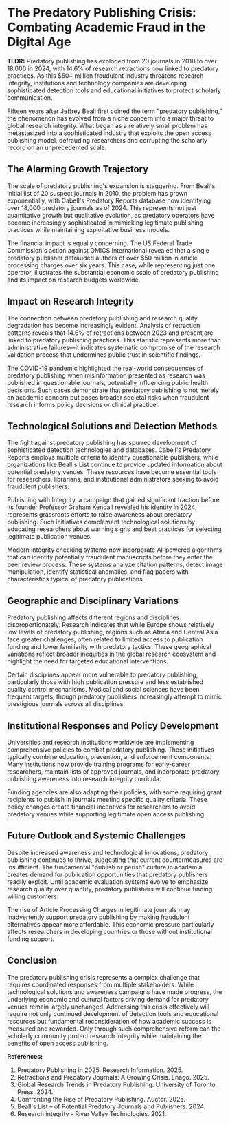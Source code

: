 # The Predatory Publishing Crisis: Combating Academic Fraud in the Digital Age

**TLDR:** Predatory publishing has exploded from 20 journals in 2010 to over 18,000 in 2024, with 14.6% of research retractions now linked to predatory practices. As this $50+ million fraudulent industry threatens research integrity, institutions and technology companies are developing sophisticated detection tools and educational initiatives to protect scholarly communication.

Fifteen years after Jeffrey Beall first coined the term "predatory publishing," the phenomenon has evolved from a niche concern into a major threat to global research integrity. What began as a relatively small problem has metastasized into a sophisticated industry that exploits the open access publishing model, defrauding researchers and corrupting the scholarly record on an unprecedented scale.

## The Alarming Growth Trajectory

The scale of predatory publishing's expansion is staggering. From Beall's initial list of 20 suspect journals in 2010, the problem has grown exponentially, with Cabell's Predatory Reports database now identifying over 18,000 predatory journals as of 2024. This represents not just quantitative growth but qualitative evolution, as predatory operators have become increasingly sophisticated in mimicking legitimate publishing practices while maintaining exploitative business models.

The financial impact is equally concerning. The US Federal Trade Commission's action against OMICS International revealed that a single predatory publisher defrauded authors of over $50 million in article processing charges over six years. This case, while representing just one operator, illustrates the substantial economic scale of predatory publishing and its impact on research budgets worldwide.

## Impact on Research Integrity

The connection between predatory publishing and research quality degradation has become increasingly evident. Analysis of retraction patterns reveals that 14.6% of retractions between 2023 and present are linked to predatory publishing practices. This statistic represents more than administrative failures—it indicates systematic compromise of the research validation process that undermines public trust in scientific findings.

The COVID-19 pandemic highlighted the real-world consequences of predatory publishing when misinformation presented as research was published in questionable journals, potentially influencing public health decisions. Such cases demonstrate that predatory publishing is not merely an academic concern but poses broader societal risks when fraudulent research informs policy decisions or clinical practice.

## Technological Solutions and Detection Methods

The fight against predatory publishing has spurred development of sophisticated detection technologies and databases. Cabell's Predatory Reports employs multiple criteria to identify questionable publishers, while organizations like Beall's List continue to provide updated information about potential predatory venues. These resources have become essential tools for researchers, librarians, and institutional administrators seeking to avoid fraudulent publishers.

Publishing with Integrity, a campaign that gained significant traction before its founder Professor Graham Kendall revealed his identity in 2024, represents grassroots efforts to raise awareness about predatory publishing. Such initiatives complement technological solutions by educating researchers about warning signs and best practices for selecting legitimate publication venues.

Modern integrity checking systems now incorporate AI-powered algorithms that can identify potentially fraudulent manuscripts before they enter the peer review process. These systems analyze citation patterns, detect image manipulation, identify statistical anomalies, and flag papers with characteristics typical of predatory publications.

## Geographic and Disciplinary Variations

Predatory publishing affects different regions and disciplines disproportionately. Research indicates that while Europe shows relatively low levels of predatory publishing, regions such as Africa and Central Asia face greater challenges, often related to limited access to publication funding and lower familiarity with predatory tactics. These geographical variations reflect broader inequities in the global research ecosystem and highlight the need for targeted educational interventions.

Certain disciplines appear more vulnerable to predatory publishing, particularly those with high publication pressure and less established quality control mechanisms. Medical and social sciences have been frequent targets, though predatory publishers increasingly attempt to mimic prestigious journals across all disciplines.

## Institutional Responses and Policy Development

Universities and research institutions worldwide are implementing comprehensive policies to combat predatory publishing. These initiatives typically combine education, prevention, and enforcement components. Many institutions now provide training programs for early-career researchers, maintain lists of approved journals, and incorporate predatory publishing awareness into research integrity curricula.

Funding agencies are also adapting their policies, with some requiring grant recipients to publish in journals meeting specific quality criteria. These policy changes create financial incentives for researchers to avoid predatory venues while supporting legitimate open access publishing.

## Future Outlook and Systemic Challenges

Despite increased awareness and technological innovations, predatory publishing continues to thrive, suggesting that current countermeasures are insufficient. The fundamental "publish or perish" culture in academia creates demand for publication opportunities that predatory publishers readily exploit. Until academic evaluation systems evolve to emphasize research quality over quantity, predatory publishers will continue finding willing customers.

The rise of Article Processing Charges in legitimate journals may inadvertently support predatory publishing by making fraudulent alternatives appear more affordable. This economic pressure particularly affects researchers in developing countries or those without institutional funding support.

## Conclusion

The predatory publishing crisis represents a complex challenge that requires coordinated responses from multiple stakeholders. While technological solutions and awareness campaigns have made progress, the underlying economic and cultural factors driving demand for predatory venues remain largely unchanged. Addressing this crisis effectively will require not only continued development of detection tools and educational resources but fundamental reconsideration of how academic success is measured and rewarded. Only through such comprehensive reform can the scholarly community protect research integrity while maintaining the benefits of open access publishing.

**References:**
1. Predatory Publishing in 2025. Research Information. 2025.
2. Retractions and Predatory Journals: A Growing Crisis. Enago. 2025.
3. Global Research Trends in Predatory Publishing. University of Toronto Press. 2024.
4. Confronting the Rise of Predatory Publishing. Auctor. 2025.
5. Beall's List – of Potential Predatory Journals and Publishers. 2024.
6. Research integrity - River Valley Technologies. 2021.